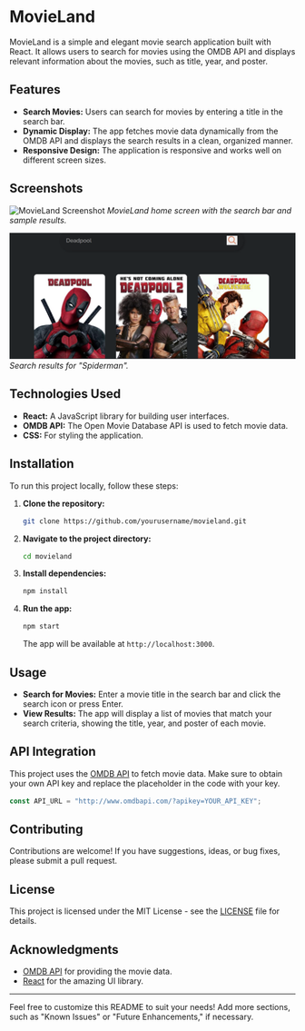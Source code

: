 # MovieLand

MovieLand is a simple and elegant movie search application built with React. It allows users to search for movies using the OMDB API and displays relevant information about the movies, such as title, year, and poster.

## Features

- **Search Movies:** Users can search for movies by entering a title in the search bar.
- **Dynamic Display:** The app fetches movie data dynamically from the OMDB API and displays the search results in a clean, organized manner.
- **Responsive Design:** The application is responsive and works well on different screen sizes.

## Screenshots

![MovieLand Screenshot](./screenshots/screenshot-movieland-hom.png)
*MovieLand home screen with the search bar and sample results.*

![Search Results](./screenshot-movieland-searchresults.png)
*Search results for "Spiderman".*


## Technologies Used

- **React:** A JavaScript library for building user interfaces.
- **OMDB API:** The Open Movie Database API is used to fetch movie data.
- **CSS:** For styling the application.

## Installation

To run this project locally, follow these steps:

1. **Clone the repository:**
   ```bash
   git clone https://github.com/yourusername/movieland.git
   ```

2. **Navigate to the project directory:**
   ```bash
   cd movieland
   ```

3. **Install dependencies:**
   ```bash
   npm install
   ```

4. **Run the app:**
   ```bash
   npm start
   ```
   The app will be available at `http://localhost:3000`.

## Usage

- **Search for Movies:** Enter a movie title in the search bar and click the search icon or press Enter.
- **View Results:** The app will display a list of movies that match your search criteria, showing the title, year, and poster of each movie.

## API Integration

This project uses the [OMDB API](http://www.omdbapi.com/) to fetch movie data. Make sure to obtain your own API key and replace the placeholder in the code with your key.

```javascript
const API_URL = "http://www.omdbapi.com/?apikey=YOUR_API_KEY";
```

## Contributing

Contributions are welcome! If you have suggestions, ideas, or bug fixes, please submit a pull request.

## License

This project is licensed under the MIT License - see the [LICENSE](LICENSE) file for details.

## Acknowledgments

- [OMDB API](http://www.omdbapi.com/) for providing the movie data.
- [React](https://reactjs.org/) for the amazing UI library.

---

Feel free to customize this README to suit your needs! Add more sections, such as "Known Issues" or "Future Enhancements," if necessary.